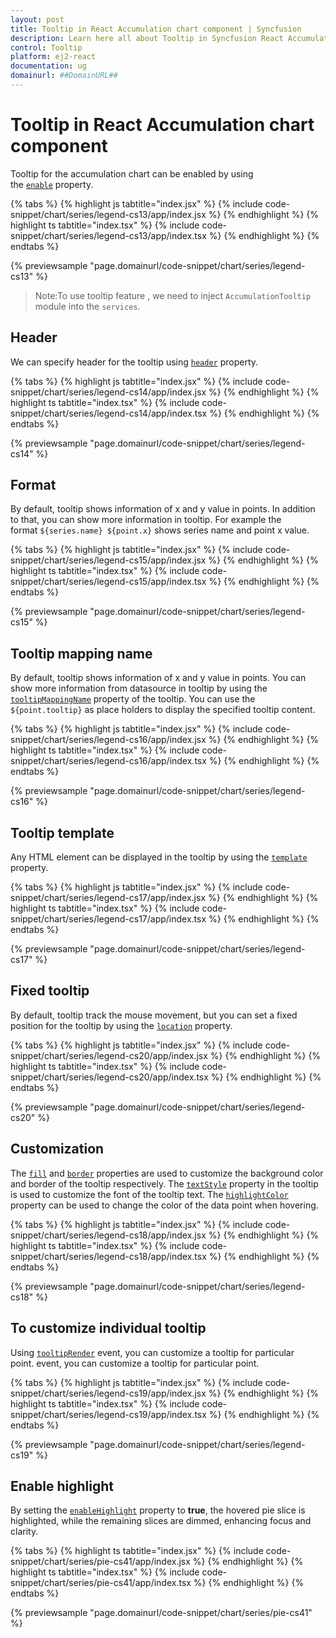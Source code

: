 ```yaml
---
layout: post
title: Tooltip in React Accumulation chart component | Syncfusion
description: Learn here all about Tooltip in Syncfusion React Accumulation chart component of Syncfusion Essential JS 2 and more.
control: Tooltip 
platform: ej2-react
documentation: ug
domainurl: ##DomainURL##
---
```


# Tooltip in React Accumulation chart component

Tooltip for the accumulation chart can be enabled by using the [`enable`](https://ej2.syncfusion.com/react/documentation/api/accumulation-chart/tooltipSettingsModel/#enable) property.

{% tabs %}
{% highlight js tabtitle="index.jsx" %}
{% include code-snippet/chart/series/legend-cs13/app/index.jsx %}
{% endhighlight %}
{% highlight ts tabtitle="index.tsx" %}
{% include code-snippet/chart/series/legend-cs13/app/index.tsx %}
{% endhighlight %}
{% endtabs %}

{% previewsample "page.domainurl/code-snippet/chart/series/legend-cs13" %}

>Note:To use tooltip feature , we need to inject `AccumulationTooltip` module into the `services`.

## Header

We can specify header for the tooltip using [`header`](https://ej2.syncfusion.com/react/documentation/api/accumulation-chart/tooltipSettingsModel/#header) property.

{% tabs %}
{% highlight js tabtitle="index.jsx" %}
{% include code-snippet/chart/series/legend-cs14/app/index.jsx %}
{% endhighlight %}
{% highlight ts tabtitle="index.tsx" %}
{% include code-snippet/chart/series/legend-cs14/app/index.tsx %}
{% endhighlight %}
{% endtabs %}

{% previewsample "page.domainurl/code-snippet/chart/series/legend-cs14" %}

## Format

By default, tooltip shows information of x and y value in points. In addition to that, you can show more information in tooltip. For example the format `${series.name} ${point.x}` shows series name and point x value.

{% tabs %}
{% highlight js tabtitle="index.jsx" %}
{% include code-snippet/chart/series/legend-cs15/app/index.jsx %}
{% endhighlight %}
{% highlight ts tabtitle="index.tsx" %}
{% include code-snippet/chart/series/legend-cs15/app/index.tsx %}
{% endhighlight %}
{% endtabs %}

{% previewsample "page.domainurl/code-snippet/chart/series/legend-cs15" %}

## Tooltip mapping name

By default, tooltip shows information of x and y value in points. You can show more information from datasource in tooltip by using the [`tooltipMappingName`](https://ej2.syncfusion.com/react/documentation/api/accumulation-chart/accumulationSeriesModel/#tooltipmappingname) property of the tooltip. You can use the `${point.tooltip}` as place holders to display the specified tooltip content.

{% tabs %}
{% highlight js tabtitle="index.jsx" %}
{% include code-snippet/chart/series/legend-cs16/app/index.jsx %}
{% endhighlight %}
{% highlight ts tabtitle="index.tsx" %}
{% include code-snippet/chart/series/legend-cs16/app/index.tsx %}
{% endhighlight %}
{% endtabs %}

{% previewsample "page.domainurl/code-snippet/chart/series/legend-cs16" %}

## Tooltip template

Any HTML element can be displayed in the tooltip by using the [`template`](https://ej2.syncfusion.com/react/documentation/api/accumulation-chart/tooltipSettingsModel/#template) property.

{% tabs %}
{% highlight js tabtitle="index.jsx" %}
{% include code-snippet/chart/series/legend-cs17/app/index.jsx %}
{% endhighlight %}
{% highlight ts tabtitle="index.tsx" %}
{% include code-snippet/chart/series/legend-cs17/app/index.tsx %}
{% endhighlight %}
{% endtabs %}

{% previewsample "page.domainurl/code-snippet/chart/series/legend-cs17" %}

## Fixed tooltip

By default, tooltip track the mouse movement, but you can set a fixed position for the tooltip by using the [`location`](https://ej2.syncfusion.com/react/documentation/api/accumulation-chart/tooltipSettingsModel/#location) property.

{% tabs %}
{% highlight js tabtitle="index.jsx" %}
{% include code-snippet/chart/series/legend-cs20/app/index.jsx %}
{% endhighlight %}
{% highlight ts tabtitle="index.tsx" %}
{% include code-snippet/chart/series/legend-cs20/app/index.tsx %}
{% endhighlight %}
{% endtabs %}

{% previewsample "page.domainurl/code-snippet/chart/series/legend-cs20" %}

## Customization

The [`fill`](https://ej2.syncfusion.com/react/documentation/api/accumulation-chart/tooltipSettingsModel/#fill) and [`border`](https://ej2.syncfusion.com/react/documentation/api/accumulation-chart/tooltipSettingsModel/#border) properties are used to customize the background color and border of the tooltip respectively. The [`textStyle`](https://ej2.syncfusion.com/react/documentation/api/accumulation-chart/tooltipSettingsModel/#textstyle) property in the tooltip is used to customize the font of the tooltip text. The [`highlightColor`](https://ej2.syncfusion.com/react/documentation/api/accumulation-chart/accumulationChartModel/#highlightcolor) property can be used to change the color of the data point when hovering.

{% tabs %}
{% highlight js tabtitle="index.jsx" %}
{% include code-snippet/chart/series/legend-cs18/app/index.jsx %}
{% endhighlight %}
{% highlight ts tabtitle="index.tsx" %}
{% include code-snippet/chart/series/legend-cs18/app/index.tsx %}
{% endhighlight %}
{% endtabs %}

{% previewsample "page.domainurl/code-snippet/chart/series/legend-cs18" %}

## To customize individual tooltip

Using [`tooltipRender`](https://ej2.syncfusion.com/react/documentation/api/accumulation-chart/iAccTooltipRenderEventArgs/) event, you can customize a tooltip for particular point. event, you can customize a tooltip for particular point.

{% tabs %}
{% highlight js tabtitle="index.jsx" %}
{% include code-snippet/chart/series/legend-cs19/app/index.jsx %}
{% endhighlight %}
{% highlight ts tabtitle="index.tsx" %}
{% include code-snippet/chart/series/legend-cs19/app/index.tsx %}
{% endhighlight %}
{% endtabs %}

{% previewsample "page.domainurl/code-snippet/chart/series/legend-cs19" %}

## Enable highlight

By setting the [`enableHighlight`](https://ej2.syncfusion.com/react/documentation/api/accumulation-chart/tooltipSettingsModel/#enablehighlight) property to **true**, the hovered pie slice is highlighted, while the remaining slices are dimmed, enhancing focus and clarity.

{% tabs %}
{% highlight ts tabtitle="index.jsx" %}
{% include code-snippet/chart/series/pie-cs41/app/index.jsx %}
{% endhighlight %}
{% highlight ts tabtitle="index.tsx" %}
{% include code-snippet/chart/series/pie-cs41/app/index.tsx %}
{% endhighlight %}
{% endtabs %}

{% previewsample "page.domainurl/code-snippet/chart/series/pie-cs41" %}